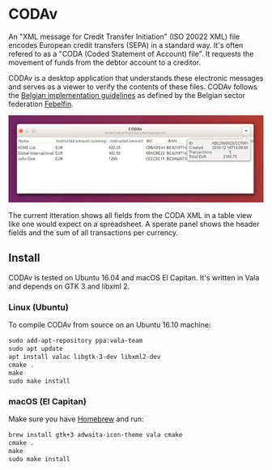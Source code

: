 # CODAv

An "XML message for Credit Transfer Initiation" (ISO 20022 XML) file encodes European credit transfers (SEPA) in a standard way. It's often refered to as a "CODA (Coded Statement of Account) file". It requests the movement of funds from the debtor account to a creditor.

CODAv is a desktop application that understands these electronic messages and serves as a viewer to verify the contents of these files. CODAv follows the [Belgian implementation guidelines](https://www.febelfin.be/sites/default/files/files/standard-credit_transfer-xml-v31-en_0.pdf) as defined by the Belgian sector federation [Febelfin](https://www.febelfin.be).

![Screenshot](data/Screenshot.png)

The current itteration shows all fields from the CODA XML in a table view like one would expect on a spreadsheet. A sperate panel shows the header fields and the sum of all transactions per currency.

## Install

CODAv is tested on Ubuntu 16.04 and macOS El Capitan. It's written in Vala and depends on GTK 3 and libxml 2.

### Linux (Ubuntu)

To compile CODAv from source on an Ubuntu 16.10 machine:

```
sudo add-apt-repository ppa:vala-team
sudo apt update
apt install valac libgtk-3-dev libxml2-dev
cmake .
make
sudo make install
```

### macOS (El Capitan)

Make sure you have [Homebrew](https://brew.sh/) and run:

```
brew install gtk+3 adwaita-icon-theme vala cmake
cmake .
make
sudo make install
```
